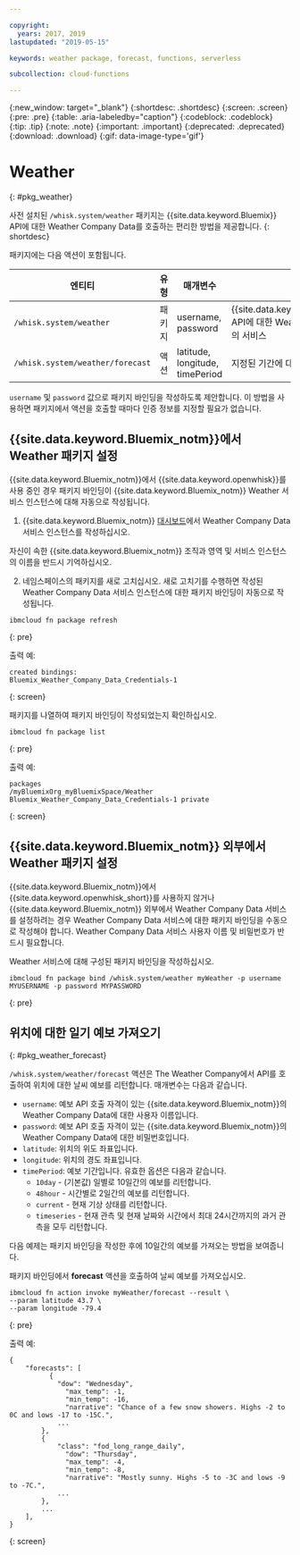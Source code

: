 ```yaml
---

copyright:
  years: 2017, 2019
lastupdated: "2019-05-15"

keywords: weather package, forecast, functions, serverless

subcollection: cloud-functions

---
```


{:new_window: target="_blank"}
{:shortdesc: .shortdesc}
{:screen: .screen}
{:pre: .pre}
{:table: .aria-labeledby="caption"}
{:codeblock: .codeblock}
{:tip: .tip}
{:note: .note}
{:important: .important}
{:deprecated: .deprecated}
{:download: .download}
{:gif: data-image-type='gif'}

# Weather
{: #pkg_weather}

사전 설치된 `/whisk.system/weather` 패키지는 {{site.data.keyword.Bluemix}} API에 대한 Weather Company Data를 호출하는 편리한 방법을 제공합니다.
{: shortdesc}

패키지에는 다음 액션이 포함됩니다.

|엔티티 |유형 |매개변수 |설명 |
| --- | --- | --- | --- |
| `/whisk.system/weather` |패키지 |username, password |{{site.data.keyword.Bluemix_notm}} API에 대한 Weather Company Data의 서비스  |
|`/whisk.system/weather/forecast` |액션 |latitude, longitude, timePeriod |지정된 기간에 대한 예보|

`username` 및 `password` 값으로 패키지 바인딩을 작성하도록 제안합니다. 이 방법을 사용하면 패키지에서 액션을 호출할 때마다 인증 정보를 지정할 필요가 없습니다.

## {{site.data.keyword.Bluemix_notm}}에서 Weather 패키지 설정

{{site.data.keyword.Bluemix_notm}}에서 {{site.data.keyword.openwhisk}}를 사용 중인 경우 패키지 바인딩이 {{site.data.keyword.Bluemix_notm}} Weather 서비스 인스턴스에 대해 자동으로 작성됩니다.

1. {{site.data.keyword.Bluemix_notm}} [대시보드](http://cloud.ibm.com)에서 Weather Company Data 서비스 인스턴스를 작성하십시오.

  자신이 속한 {{site.data.keyword.Bluemix_notm}} 조직과 영역 및 서비스 인스턴스의 이름을 반드시 기억하십시오.

2. 네임스페이스의 패키지를 새로 고치십시오. 새로 고치기를 수행하면 작성된 Weather Company Data 서비스 인스턴스에 대한 패키지 바인딩이 자동으로 작성됩니다.
  ```
  ibmcloud fn package refresh
  ```
  {: pre}

  출력 예:
  ```
  created bindings:
  Bluemix_Weather_Company_Data_Credentials-1
  ```
  {: screen}

  패키지를 나열하여 패키지 바인딩이 작성되었는지 확인하십시오.
  ```
  ibmcloud fn package list
  ```
  {: pre}

  출력 예:
  ```
  packages
  /myBluemixOrg_myBluemixSpace/Weather Bluemix_Weather_Company_Data_Credentials-1 private
  ```
  {: screen}

## {{site.data.keyword.Bluemix_notm}} 외부에서 Weather 패키지 설정

{{site.data.keyword.Bluemix_notm}}에서 {{site.data.keyword.openwhisk_short}}를 사용하지 않거나 {{site.data.keyword.Bluemix_notm}} 외부에서 Weather Company Data 서비스를 설정하려는 경우 Weather Company Data 서비스에 대한 패키지 바인딩을 수동으로 작성해야 합니다. Weather Company Data 서비스 사용자 이름 및 비밀번호가 반드시 필요합니다.

Weather 서비스에 대해 구성된 패키지 바인딩을 작성하십시오.
```
ibmcloud fn package bind /whisk.system/weather myWeather -p username MYUSERNAME -p password MYPASSWORD
```
{: pre}

## 위치에 대한 일기 예보 가져오기
{: #pkg_weather_forecast}

`/whisk.system/weather/forecast` 액션은 The Weather Company에서 API를 호출하여 위치에 대한 날씨 예보를 리턴합니다. 매개변수는 다음과 같습니다.

- `username`: 예보 API 호출 자격이 있는 {{site.data.keyword.Bluemix_notm}}의 Weather Company Data에 대한 사용자 이름입니다.
- `password`: 예보 API 호출 자격이 있는 {{site.data.keyword.Bluemix_notm}}의 Weather Company Data에 대한 비밀번호입니다.
- `latitude`: 위치의 위도 좌표입니다.
- `longitude`: 위치의 경도 좌표입니다.
- `timePeriod`: 예보 기간입니다. 유효한 옵션은 다음과 같습니다.
  - `10day` - (기본값) 일별로 10일간의 예보를 리턴합니다.
  - `48hour` - 시간별로 2일간의 예보를 리턴합니다.
  - `current` - 현재 기상 상태를 리턴합니다.
  - `timeseries` - 현재 관측 및 현재 날짜와 시간에서 최대 24시간까지의 과거 관측을 모두 리턴합니다.

다음 예제는 패키지 바인딩을 작성한 후에 10일간의 예보를 가져오는 방법을 보여줍니다.

패키지 바인딩에서 **forecast** 액션을 호출하여 날씨 예보를 가져오십시오.
```
ibmcloud fn action invoke myWeather/forecast --result \
--param latitude 43.7 \
--param longitude -79.4
```
{: pre}

출력 예:
```
{
    "forecasts": [
          {
            "dow": "Wednesday",
              "max_temp": -1,
              "min_temp": -16,
              "narrative": "Chance of a few snow showers. Highs -2 to 0C and lows -17 to -15C.",
            ...
        },
        {
            "class": "fod_long_range_daily",
              "dow": "Thursday",
              "max_temp": -4,
              "min_temp": -8,
              "narrative": "Mostly sunny. Highs -5 to -3C and lows -9 to -7C.",
            ...
        },
        ...
    ],
}
```
{: screen}

